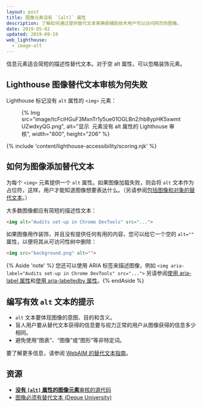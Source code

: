 ```yaml
---
layout: post
title: 图像元素没有 `[alt]` 属性
description: 了解如何通过提供替代文本来确保辅助技术用户可以访问网页的图像。
date: 2019-05-02
updated: 2019-09-19
web_lighthouse:
  - image-alt
---
```


信息元素适合简短的描述性替代文本。对于空 alt 属性，可以忽略装饰元素。

## Lighthouse 图像替代文本审核为何失败

Lighthouse 标记没有 `alt` 属性的 `<img>` 元素：

<figure>{% Img src="image/tcFciHGuF3MxnTr1y5ue01OGLBn2/hb8ypHK5xwmtUZwdxyQG.png", alt="显示 <img> 元素没有 alt 属性的 Lighthouse 审核", width="800", height="206" %}</figure>

{% include 'content/lighthouse-accessibility/scoring.njk' %}

## 如何为图像添加替代文本

为每个 `<img>` 元素提供一个 `alt` 属性。如果图像加载失败，则会将 `alt` 文本作为占位符，这样，用户才能知道图像想要表达什么。（另请参阅[包括图像和对象的替代文本](/labels-and-text-alternatives#include-text-alternatives-for-images-and-objects)。）

大多数图像都应有简短的描述性文本：

```html
<img alt="Audits set-up in Chrome DevTools" src="...">
```

如果图像用作装饰，并且没有提供任何有用的内容，您可以给它一个空的 `alt=""` 属性，以便将其从可访问性树中删除：

```html
<img src="background.png" alt="">
```

{% Aside 'note' %} 您还可以使用 ARIA 标签来描述图像，例如 `<img aria-label="Audits set-up in Chrome DevTools" src="...">` 另请参阅[使用 aria-label 属性](https://developer.mozilla.org/docs/Web/Accessibility/ARIA/ARIA_Techniques/Using_the_aria-label_attribute)和[使用 aria-labelledby 属性](https://developer.mozilla.org/docs/Web/Accessibility/ARIA/ARIA_Techniques/Using_the_aria-labelledby_attribute)。{% endAside %}

## 编写有效 `alt` 文本的提示

- `alt` 文本要体现图像的意图、目的和含义。
- 盲人用户要从替代文本获得的信息要与视力正常的用户从图像获得的信息多少相同。
- 避免使用“图表”、“图像”或“图形”等非特定词。

要了解更多信息，请参阅 [WebAIM 的替代文本指南](https://webaim.org/techniques/alttext/)。

## 资源

- [**没有 `[alt]` 属性的图像元素**审核的源代码](https://github.com/GoogleChrome/lighthouse/blob/master/core/audits/accessibility/image-alt.js)
- [图像必须有替代文本 (Deque University)](https://dequeuniversity.com/rules/axe/3.3/image-alt)
